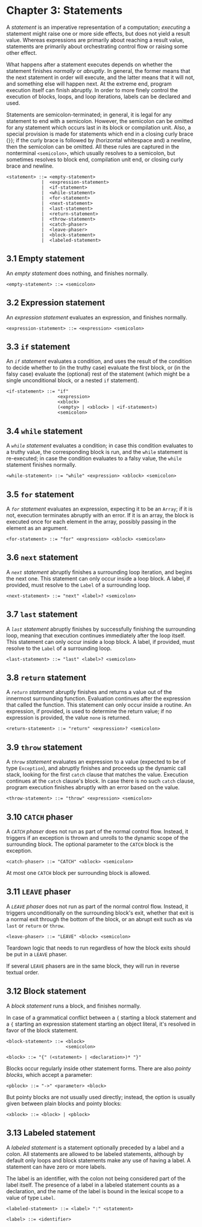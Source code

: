 # Chapter 3: Statements

A _statement_ is an imperative representation of a computation; _executing_
a statement might raise one or more side effects, but does not yield a result
value. Whereas expressions are primarily about reaching a result value,
statements are primarily about orchestrating control flow or raising some
other effect.

What happens after a statement executes depends on whether the statement
finishes _normally_ or _abruptly_. In general, the former means that the
next statement in order will execute, and the latter means that it will not,
and something else will happen next. At the extreme end, program execution
itself can finish abruptly. In order to more finely control the execution of
blocks, loops, and loop iterations, labels can be declared and used.

Statements are semicolon-terminated; in general, it is legal for any statement
to end with a semicolon. However, the semicolon can be omitted for any
statement which occurs last in its block or compilation unit. Also, a special
provision is made for statements which end in a closing curly brace (`}`); if
the curly brace is followed by (horizontal whitespace and) a newline, then the
semicolon can be omitted. All these rules are captured in the nonterminal
`<semicolon>`, which usually resolves to a semicolon, but sometimes resolves
to block end, compilation unit end, or closing curly brace and newline.

```
<statement> ::= <empty-statement>
             |  <expression-statement>
             |  <if-statement>
             |  <while-statement>
             |  <for-statement>
             |  <next-statement>
             |  <last-statement>
             |  <return-statement>
             |  <throw-statement>
             |  <catch-phaser>
             |  <leave-phaser>
             |  <block-statement>
             |  <labeled-statement>
```

## 3.1 Empty statement

An _empty statement_ does nothing, and finishes normally.

```
<empty-statement> ::= <semicolon>
```

## 3.2 Expression statement

An _expression statement_ evaluates an expression, and finishes normally.

```
<expression-statement> ::= <expression> <semicolon>
```

## 3.3 `if` statement

An _`if` statement_ evaluates a condition, and uses the result of the condition
to decide whether to (in the truthy case) evaluate the first block, or (in the
falsy case) evaluate the (optional) rest of the statement (which might be a
single unconditional block, or a nested `if` statement).

```
<if-statement> ::= "if"
                   <expression>
                   <xblock>
                   (<empty> | <xblock> | <if-statement>)
                   <semicolon>
```

## 3.4 `while` statement

A _`while` statement_ evaluates a condition; in case this condition evaluates
to a truthy value, the corresponding block is run, and the `while` statement
is re-executed; in case the condition evaluates to a falsy value, the `while`
statement finishes normally.

```
<while-statement> ::= "while" <expression> <xblock> <semicolon>
```

## 3.5 `for` statement

A _`for` statement_ evaluates an expression, expecting it to be an `Array`;
if it is not, execution terminates abruptly with an error. If it is an
array, the block is executed once for each element in the array, possibly
passing in the element as an argument.

```
<for-statement> ::= "for" <expression> <xblock> <semicolon>
```

## 3.6 `next` statement

A _`next` statement_ abruptly finishes a surrounding loop iteration, and begins
the next one. This statement can only occur inside a loop block. A label, if
provided, must resolve to the `Label` of a surrounding loop.

```
<next-statement> ::= "next" <label>? <semicolon>
```

## 3.7 `last` statement

A _`last` statement_ abruptly finishes by successfully finishing the
surrounding loop, meaning that execution continues immediately after the loop
itself. This statement can only occur inside a loop block. A label, if
provided, must resolve to the `Label` of a surrounding loop.

```
<last-statement> ::= "last" <label>? <semicolon>
```

## 3.8 `return` statement

A _`return` statement_ abruptly finishes and returns a value out of the
innermost surrounding function. Evaluation continues after the expression that
called the function. This statement can only occur inside a routine. An
expression, if provided, is used to determine the return value; if no
expression is provided, the value `none` is returned.

```
<return-statement> ::= "return" <expression>? <semicolon>
```

## 3.9 `throw` statement

A _`throw` statement_ evaluates an expression to a value (expected to be of
type `Exception`), and abruptly finishes and proceeds up the dynamic call
stack, looking for the first `catch` clause that matches the value. Execution
continues at the `catch` clause's block. In case there is no such `catch`
clause, program execution finishes abruptly with an error based on the value.

```
<throw-statement> ::= "throw" <expression> <semicolon>
```

## 3.10 `CATCH` phaser

A _`CATCH` phaser_ does not run as part of the normal control flow. Instead, it
triggers if an exception is thrown and unrolls to the dynamic scope of the
surrounding block. The optional parameter to the `CATCH` block is the
exception.

```
<catch-phaser> ::= "CATCH" <xblock> <semicolon>
```

At most one `CATCH` block per surrounding block is allowed.

## 3.11 `LEAVE` phaser

A _`LEAVE` phaser_ does not run as part of the normal control flow. Instead, it
triggers unconditionally on the surrounding block's exit, whether that exit is
a normal exit through the bottom of the block, or an abrupt exit such as via
`last` or `return` or `throw`.

```
<leave-phaser> ::= "LEAVE" <block> <semicolon>
```

Teardown logic that needs to run regardless of how the block exits should be
put in a `LEAVE` phaser.

If several `LEAVE` phasers are in the same block, they will run in reverse
textual order.

## 3.12 Block statement

A _block statement_ runs a block, and finishes normally.

In case of a grammatical conflict between a `{` starting a block statement and
a `{` starting an expression statement starting an object literal, it's
resolved in favor of the block statement.

```
<block-statement> ::= <block>
                      <semicolon>

<block> ::= "{" (<statement> | <declaration>)* "}"
```

Blocks occur regularly inside other statement forms. There are also _pointy
blocks_, which accept a parameter:

```
<pblock> ::= "->" <parameter> <block>
```

But pointy blocks are not usually used directly; instead, the option is usually
given between plain blocks and pointy blocks:

```
<xblock> ::= <block> | <pblock>
```

## 3.13 Labeled statement

A _labeled statement_ is a statement optionally preceded by a label and a
colon. All statements are allowed to be labeled statements, although by
default only loops and block statements make any use of having a label.
A statement can have zero or more labels.

The label is an identifier, with the colon not being considered part of the
label itself. The presence of a label in a labeled statement counts as a
declaration, and the name of the label is bound in the lexical scope to a
value of type `Label`.

```
<labeled-statement> ::= <label> ":" <statement>

<label> ::= <identifier>
```


